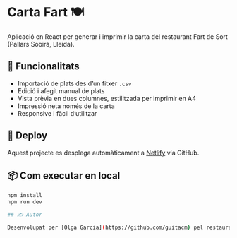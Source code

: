 # Carta Fart 🍽️

Aplicació en React per generar i imprimir la carta del restaurant Fart de Sort (Pallars Sobirà, Lleida).

## 🔧 Funcionalitats

- Importació de plats des d’un fitxer `.csv`
- Edició i afegit manual de plats
- Vista prèvia en dues columnes, estilitzada per imprimir en A4
- Impressió neta només de la carta
- Responsive i fàcil d’utilitzar

## 🚀 Deploy

Aquest projecte es desplega automàticament a [Netlify](https://netlify.com) via GitHub.

## 📦 Com executar en local

```bash
npm install
npm run dev

## ✍️ Autor

Desenvolupat per [Olga Garcia](https://github.com/guitacm) pel restaurant Fart de Sort.
